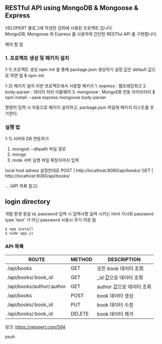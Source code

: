 ## RESTful API using MongoDB & Mongoose & Express
VELOPERT 블로그에 작성한 강좌에 사용된 프로젝트 입니다.  
MongoDB, Mongoose 와 Express 를 사용하여 간단한 RESTful API 를 구현합니다.  
 
 
 
 해야 할 일
 ### 1. 프로젝트 생성 및 패키지 설치
 1-1) 프로젝트 생성
 npm init 을 통해 package.json 생성하기 설정 값은 default 값으로 하면 됨
 $ npm init
 
 1-2) 패키지 설치
 이번 프로젝트에서 사용할 패키지
    1. express : 웹프레임워크
    2. body-parser : 데이터 처리 미들웨어
    3. mongoose : MongoDB 연동 라이브러리
 $ npm install --save express mongoose body-parser
 
 명령어 입력 시 자동으로 패키지 설치하고, package.json 파일에 패키지 리스트를 추가한다.
 
 ### 실행 법
 1-1) 서버와 DB 연동하기
  1. mongod --dbpath 파일 경로
  2. mongo
  3. node 서버 실행 파일 확장자까지 입력
  
 local host adress 설정한대로
 POST | http://localhost:8080/api/books/
 GET  | http://localhost:8080/api/books/

... (API 목록 참고)
 
 
 ## login directory
 개발 환경 동일
 id, password 입력 시 
 입력사항 출력 시키는 html 가시화
 password type 'text' 가 아닌 password 사용시 쿠기 저장 됨


```
$ npm install
$ node app.js
```

### API 목록
| ROUTE                     | METHOD | DESCRIPTION               |
|---------------------------|--------|---------------------------|
| /api/books                | GET    | 모든 book 데이터 조회     |
| /api/books/:book_id       | GET    | _id 값으로 데이터 조회    |
| /api/books/author/:author | GET    | author 값으로 데이터 조회 |
| /api/books                | POST   | book 데이터 생성          |
| /api/books/:book_id       | PUT    | book 데이터 수정          |
| /api/books/:book_id       | DELETE | book 데이터 제거          |

링크: https://velopert.com/594

psuh
